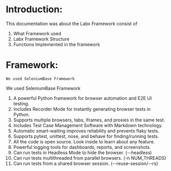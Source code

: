 # Introduction:
This documentation was about the Labx Framework consist of
1.	What Framework used
2.	Labx Framework Structure
3.	Functions Implemented in the framework

# Framework:
    We used SeleniumBase Framework
We used SeleniumBase Framework
1. A powerful Python framework for browser automation and E2E UI testing.
2. Includes Recorder Mode for instantly generating browser tests in Python.
3. Supports multiple browsers, tabs, iframes, and proxies in the same test.
4. Includes Test Case Management Software with Markdown technology.
5. Automatic smart-waiting improves reliability and prevents flaky tests.
6. Supports pytest, unittest, nose, and behave for finding/running tests.
7. All the code is open source. Look inside to learn about any feature.
8. Powerful logging tools for dashboards, reports, and screenshots.
9. Can run tests in Headless Mode to hide the browser. (--headless)
10. Can run tests multithreaded from parallel browsers. (-n NUM_THREADS)
11. Can run tests from a shared browser session. (--reuse-session/--rs)


